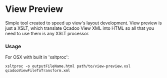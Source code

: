 View Preview
==========

Simple tool created to speed up view's layout development.
View preview is just a XSLT, which translate Qcadoo View XML into HTML so all that you need to use them is any XSLT processor.

### Usage
For OSX with built in 'xsltproc':
```
xsltproc -o outputFileName.html path/to/view-preview.xsl qcadooViewFileToTransform.xml
```

